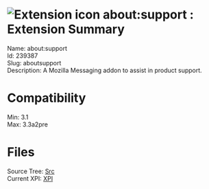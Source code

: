 # ![Extension icon](https://addons.thunderbird.net/static/img/addon-icons/default-64.png) about:support : Extension Summary

Name: about:support  
Id: 239387  
Slug: aboutsupport  
Description: A Mozilla Messaging addon to assist in product support.
  

# Compatibility
Min: 3.1  
Max: 3.3a2pre  

# Files

Source Tree: [Src](C:/Dev/Thunderbird/ThunderKdB/xall/xOther/239387-aboutsupport/src)  
Current XPI: [XPI](C:/Dev/Thunderbird/ThunderKdB/xall/xOther/239387-aboutsupport/xpi)  



